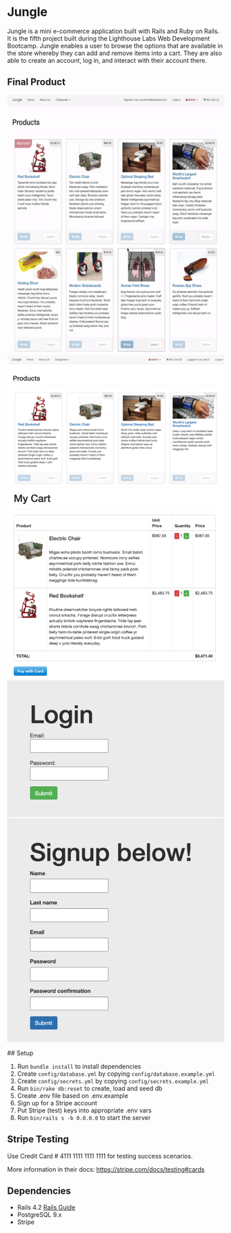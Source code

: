 # Jungle

Jungle is a mini e-commerce application built with Rails and Ruby on Rails. It is the fifth project built during the Lighthouse Labs Web Development Bootcamp. Jungle enables a user to browse the options that are available in the store whereby they can add and remove items into a cart. They are also able to create an account, log in, and interact with their account there.  

## Final Product
<p float="center">
  <img src="https://raw.githubusercontent.com/elliottthomlison/Jungle/master/docs/main.gif" width=600px height=600px/>
  <img src="https://github.com/elliottthomlison/Jungle/blob/master/Jungle.png?raw=true"/>
  <img src="https://github.com/elliottthomlison/Jungle/blob/master/Jungle2.png?raw=true"/>
  <img src="https://github.com/elliottthomlison/Jungle/blob/master/Jungle3.png?raw=true"/>
  <img src="https://github.com/elliottthomlison/Jungle/blob/master/Jungle4.png?raw=true"/>
</p>
## Setup

1. Run `bundle install` to install dependencies
2. Create `config/database.yml` by copying `config/database.example.yml`
3. Create `config/secrets.yml` by copying `config/secrets.example.yml`
4. Run `bin/rake db:reset` to create, load and seed db
5. Create .env file based on .env.example
6. Sign up for a Stripe account
7. Put Stripe (test) keys into appropriate .env vars
8. Run `bin/rails s -b 0.0.0.0` to start the server

## Stripe Testing

Use Credit Card # 4111 1111 1111 1111 for testing success scenarios.

More information in their docs: <https://stripe.com/docs/testing#cards>

## Dependencies

* Rails 4.2 [Rails Guide](http://guides.rubyonrails.org/v4.2/)
* PostgreSQL 9.x
* Stripe
